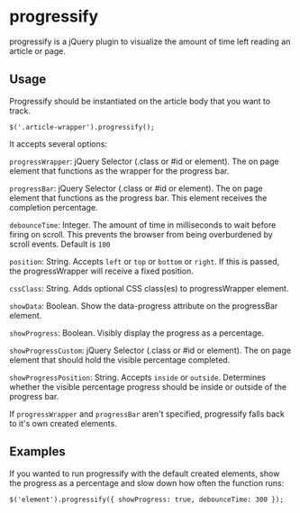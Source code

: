 progressify
============

progressify is a jQuery plugin to visualize the amount of time left reading an article or page.

Usage
-----

Progressify should be instantiated on the article body that you want to track. 

`$('.article-wrapper').progressify();`

It accepts several options:

`progressWrapper`: jQuery Selector (.class or #id or element). The on page element that functions as the wrapper for the progress bar.

`progressBar`: jQuery Selector (.class or #id or element). The on page element that functions as the progress bar. This element receives the completion percentage. 

`debounceTime`: Integer. The amount of time in milliseconds to wait before firing on scroll. This prevents the browser from being overburdened by scroll events. Default is `100`

`position`: String. Accepts `left` or `top` or `bottom` or `right`. If this is passed, the progressWrapper will receive a fixed position.

`cssClass`: String. Adds optional CSS class(es) to progressWrapper element.

`showData`: Boolean. Show the data-progress attribute on the progressBar element.

`showProgress`: Boolean. Visibly display the progress as a percentage.

`showProgressCustom`: jQuery Selector (.class or #id or element). The on page element that should hold the visible percentage completed.

`showProgressPosition`: String. Accepts `inside` or `outside`. Determines whether the visible percentage progress should be inside or outside of the progress bar.

If `progressWrapper` and `progressBar` aren't specified, progressify falls back to it's own created elements.

Examples
--------

If you wanted to run progressify with the default created elements, show the progress as a percentage and slow down how often the function runs:

`$('element').progressify({
  showProgress: true,
  debounceTime: 300
});`
